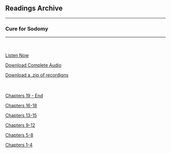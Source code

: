 <h2>Readings Archive</h2>
<div class="container">
	<hr />
	<h3>Cure for Sodomy</h3>
	<div class="container"><hr /></div>
</div>
<hr style="height:20px; visibility:hidden;" />
<p><a href="book">Listen Now</a></p>
<p><a href="https://github.com/LunarTiger/stwl/releases/download/cure_for_sodomy/cure_for_sodomy.m4a">Download Complete Audio</a></p>
<p><a href="https://github.com/LunarTiger/stwl/releases/download/cure_for_sodomy/cure_for_sodomy.zip">Download a .zip of recordigns</a></p>
<hr style="height:20px; visibility:hidden;" />
<p><a href="cure_for_sodomy_chapters19-finish_3-26-20.m4a">Chapters 19 - End</a></p>
<p><a href="cure_for_sodomy_chapters16-18_3-23-20.m4a">Chapters 16-18</a></p>
<p><a href="cure_for_sodomy_chapters13-15_3-16-20.m4a">Chapters 13-15</a></p>
<p><a href="cure_for_sodomy_chapters9-12_3-12-20.m4a">Chapters 9-12</a></p>
<p><a href="cure_for_sodomy_chapters5-8_3-5-20.m4a">Chapters 5-8</a></p>
<p><a href="cure_for_sodomy_chapters1-4_3-2-20.m4a">Chapters 1-4</a></p>

